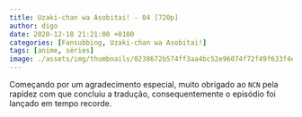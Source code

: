 ```yaml
---
title: Uzaki-chan wa Asobitai! - 04 [720p]
author: digo
date: 2020-12-18 21:21:00 +0100
categories: [Fansubbing, Uzaki-chan wa Asobitai!]
tags: [anime, séries]
image: ./assets/img/thumbnails/0238672b574ff3aa4bc52e96074f72f49f633f4e.jpeg
---
```


Começando por um agradecimento especial, muito obrigado ao `NCN` pela rapidez com que concluiu a tradução, consequentemente o episódio foi lançado em tempo recorde.